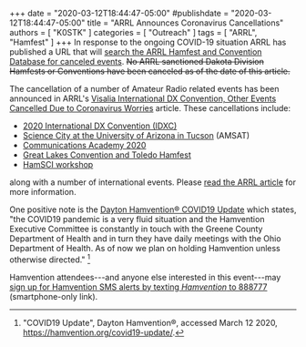 +++
date = "2020-03-12T18:44:47-05:00"
#publishdate = "2020-03-12T18:44:47-05:00"
title = "ARRL Announces Coronavirus Cancellations"
authors = [ "K0STK" ]
categories = [ "Outreach" ]
tags = [ "ARRL", "Hamfest" ]
+++
In response to the ongoing COVID-19 situation ARRL has published a URL
that will
[search the ARRL Hamfest and Convention Database for canceled events](http://www.arrl.org/canceledHamfests.php).
<del>No ARRL sanctioned Dakota Division Hamfests or Conventions have been
canceled as of the date of this article.</del>

The cancellation of a number of Amateur Radio related events has been announced in
ARRL's [Visalia International DX Convention, Other Events Cancelled Due to
Coronavirus Worries](http://www.arrl.org/news/visalia-international-dx-convention-other-events-canceled-due-to-coronavirus-worries)
article. These cancellations include:

<!--more-->

* [2020 International DX Convention \(IDXC\)](http://www.dxconvention.org/)
* [Science City at the University of Arizona in Tucson](https://sciencecity.arizona.edu/) (AMSAT)
* [Communications Academy 2020](http://commacademy.org/)
* [Great Lakes Convention and Toledo Hamfest](http://www.tmrahamradio.org/)
* [HamSCI workshop](https://hamsci.org/hamsci2020)

along with a number of international events. Please [read the ARRL article](http://www.arrl.org/news/visalia-international-dx-convention-other-events-canceled-due-to-coronavirus-worries) for more information.

One positive note is the [Dayton Hamvention&reg; COVID19
Update](https://hamvention.org/covid19-update/) which states, "the
COVID19 pandemic is a very fluid situation and the Hamvention Executive
Committee is constantly in touch with the Greene County Department of
Health and in turn they have daily meetings with the Ohio Department
of Health. As of now we plan on holding Hamvention unless otherwise
directed." [^1]

Hamvention attendees---and anyone else interested in this event---may
<a href="sms:888777;?&body=Hamvention" title="This link only works on smartphones!">sign up for Hamvention SMS alerts by texting *Hamvention* to 888777</a>
(smartphone-only link).


[^1]: "COVID19 Update", Dayton Hamvention&reg;, accessed March 12 2020, https://hamvention.org/covid19-update/.



